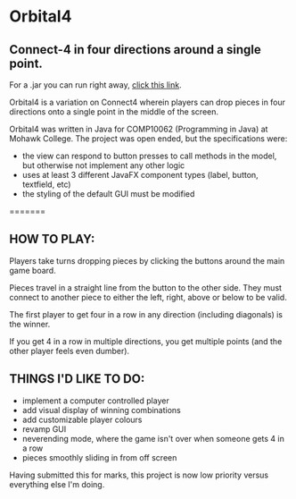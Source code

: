 # Orbital4
## Connect-4 in four directions around a single point.

For a .jar you can run right away, [click this link](https://github.com/dog-eared/Orbital4/blob/master/dist/Orbital4.jar).

Orbital4 is a variation on Connect4 wherein players can drop pieces in four directions onto a single point
in the middle of the screen.

Orbital4 was written in Java for COMP10062 (Programming in Java) at Mohawk College. The project was open ended, but
the specifications were:
- the view can respond to button presses to call methods in the model, but otherwise not implement any other logic 
- uses at least 3 different JavaFX component types (label, button, textfield, etc)
- the styling of the default GUI must be modified 

=======
## HOW TO PLAY:

Players take turns dropping pieces by clicking the buttons around the main game board.

Pieces travel in a straight line from the button to the other side. They must connect to another piece to either the left, right,
above or below to be valid.

The first player to get four in a row in any direction (including diagonals) is the winner.

If you get 4 in a row in multiple directions, you get multiple points (and the other player feels even dumber). 

## THINGS I'D LIKE TO DO:
- implement a computer controlled player
- add visual display of winning combinations
- add customizable player colours
- revamp GUI
- neverending mode, where the game isn't over when someone gets 4 in a row
- pieces smoothly sliding in from off screen

Having submitted this for marks, this project is now low priority versus everything else I'm doing. 
